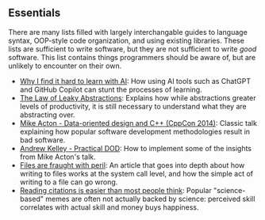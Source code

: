 ## Essentials

There are many lists filled with largely interchangable guides to language syntax, OOP-style code organization, and using existing libraries.
These lists are sufficient to write software, but they are not sufficient to write *good* software.
This list contains things programmers should be aware of, but are unlikely to encounter on their own.

- [Why I find it hard to learn with AI](https://andresc.substack.com/p/why-i-find-it-hard-to-learn-with): How using AI tools such as ChatGPT and GitHub Copilot can stunt the processes of learning.
- [The Law of Leaky Abstractions](https://www.joelonsoftware.com/2002/11/11/the-law-of-leaky-abstractions/): Explains how while abstractions greater levels of productivity, it is still necessary to understand what they are abstracting over.
- [Mike Acton - Data-oriented design and C++ (CppCon 2014)](https://www.youtube.com/watch?v=rX0ItVEVjHc): Classic talk explaining how popular software development methodologies result in bad software.
- [Andrew Kelley - Practical DOD](https://vimeo.com/649009599): How to implement some of the insights from Mike Acton's talk.
- [Files are fraught with peril](https://danluu.com/deconstruct-files/): An article that goes into depth about how writing to files works at the system call level, and how the simple act of writing to a file can go wrong.
- [Reading citations is easier than most people think](https://danluu.com/dunning-kruger/): Popular "science-based" memes are often not actually backed by science: perceived skill correlates with actual skill and money buys happiness. 

